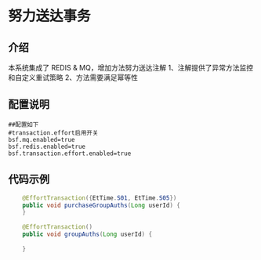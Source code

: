 # 努力送达事务

## 介绍
本系统集成了 REDIS & MQ，增加方法努力送达注解
1、注解提供了异常方法监控和自定义重试策略
2、方法需要满足幂等性



## 配置说明

```shell
##配置如下
#transaction.effort启用开关
bsf.mq.enabled=true
bsf.redis.enabled=true
bsf.transaction.effort.enabled=true
```


## 代码示例

```java
    @EffortTransaction({EtTime.S01, EtTime.S05})
    public void purchaseGroupAuths(Long userId) {
    }
    
    @EffortTransaction()
    public void groupAuths(Long userId) {
    
    }
 ```